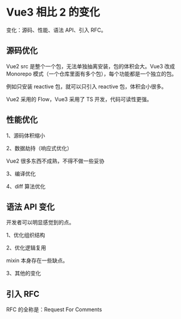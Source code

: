 # Vue3 相比 2 的变化

变化：源码、性能、语法 API、引入 RFC。

## 源码优化

Vue2 src 是整个一个包，无法单独抽离安装，包的体积会大。Vue3 改成 Monorepo 模式（一个仓库里面有多个包），每个功能都是一个独立的包。

例如只安装 reactive 包，就可以只引入 reactive 包，体积会小很多。

Vue2 采用的 Flow，Vue3 采用了 TS 开发，代码可读性更强。

## 性能优化

1、源码体积缩小

2、数据劫持（响应式优化）

Vue2 很多东西不成熟，不得不做一些妥协

3、编译优化

4、diff 算法优化

## 语法 API 变化

开发者可以明显感觉到的点。

1、优化组织结构

2、优化逻辑复用

mixin 本身存在一些缺点。

3、其他的变化

## 引入 RFC

RFC 的全称是：Request For Comments
